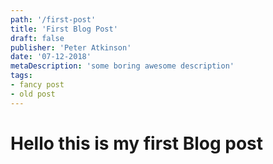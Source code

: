 ```yaml
---
path: '/first-post'
title: 'First Blog Post'
draft: false
publisher: 'Peter Atkinson'
date: '07-12-2018'
metaDescription: 'some boring awesome description'
tags: 
- fancy post
- old post
---
```


# Hello this is my first Blog post